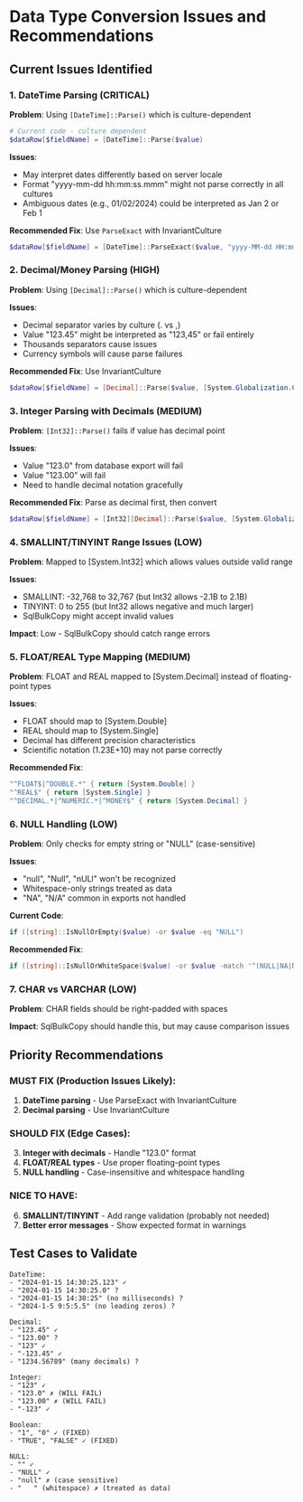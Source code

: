 # Data Type Conversion Issues and Recommendations

## Current Issues Identified

### 1. DateTime Parsing (CRITICAL)
**Problem**: Using `[DateTime]::Parse()` which is culture-dependent
```powershell
# Current code - culture dependent
$dataRow[$fieldName] = [DateTime]::Parse($value)
```

**Issues**:
- May interpret dates differently based on server locale
- Format "yyyy-mm-dd hh:mm:ss.mmm" might not parse correctly in all cultures
- Ambiguous dates (e.g., 01/02/2024) could be interpreted as Jan 2 or Feb 1

**Recommended Fix**: Use `ParseExact` with InvariantCulture
```powershell
$dataRow[$fieldName] = [DateTime]::ParseExact($value, "yyyy-MM-dd HH:mm:ss.fff", [System.Globalization.CultureInfo]::InvariantCulture)
```

### 2. Decimal/Money Parsing (HIGH)
**Problem**: Using `[Decimal]::Parse()` which is culture-dependent

**Issues**:
- Decimal separator varies by culture (. vs ,)
- Value "123.45" might be interpreted as "123,45" or fail entirely
- Thousands separators cause issues
- Currency symbols will cause parse failures

**Recommended Fix**: Use InvariantCulture
```powershell
$dataRow[$fieldName] = [Decimal]::Parse($value, [System.Globalization.CultureInfo]::InvariantCulture)
```

### 3. Integer Parsing with Decimals (MEDIUM)
**Problem**: `[Int32]::Parse()` fails if value has decimal point

**Issues**:
- Value "123.0" from database export will fail
- Value "123.00" will fail
- Need to handle decimal notation gracefully

**Recommended Fix**: Parse as decimal first, then convert
```powershell
$dataRow[$fieldName] = [Int32][Decimal]::Parse($value, [System.Globalization.CultureInfo]::InvariantCulture)
```

### 4. SMALLINT/TINYINT Range Issues (LOW)
**Problem**: Mapped to [System.Int32] which allows values outside valid range

**Issues**:
- SMALLINT: -32,768 to 32,767 (but Int32 allows -2.1B to 2.1B)
- TINYINT: 0 to 255 (but Int32 allows negative and much larger)
- SqlBulkCopy might accept invalid values

**Impact**: Low - SqlBulkCopy should catch range errors

### 5. FLOAT/REAL Type Mapping (MEDIUM)
**Problem**: FLOAT and REAL mapped to [System.Decimal] instead of floating-point types

**Issues**:
- FLOAT should map to [System.Double]
- REAL should map to [System.Single]
- Decimal has different precision characteristics
- Scientific notation (1.23E+10) may not parse correctly

**Recommended Fix**:
```powershell
"^FLOAT$|^DOUBLE.*" { return [System.Double] }
"^REAL$" { return [System.Single] }
"^DECIMAL.*|^NUMERIC.*|^MONEY$" { return [System.Decimal] }
```

### 6. NULL Handling (LOW)
**Problem**: Only checks for empty string or "NULL" (case-sensitive)

**Issues**:
- "null", "Null", "nULl" won't be recognized
- Whitespace-only strings treated as data
- "NA", "N/A" common in exports not handled

**Current Code**:
```powershell
if ([string]::IsNullOrEmpty($value) -or $value -eq "NULL")
```

**Recommended Fix**:
```powershell
if ([string]::IsNullOrWhiteSpace($value) -or $value -match '^(NULL|NA|N/A)$' -i)
```

### 7. CHAR vs VARCHAR (LOW)
**Problem**: CHAR fields should be right-padded with spaces

**Impact**: SqlBulkCopy should handle this, but may cause comparison issues

## Priority Recommendations

### MUST FIX (Production Issues Likely):
1. **DateTime parsing** - Use ParseExact with InvariantCulture
2. **Decimal parsing** - Use InvariantCulture

### SHOULD FIX (Edge Cases):
3. **Integer with decimals** - Handle "123.0" format
4. **FLOAT/REAL types** - Use proper floating-point types
5. **NULL handling** - Case-insensitive and whitespace handling

### NICE TO HAVE:
6. **SMALLINT/TINYINT** - Add range validation (probably not needed)
7. **Better error messages** - Show expected format in warnings

## Test Cases to Validate

```
DateTime:
- "2024-01-15 14:30:25.123" ✓
- "2024-01-15 14:30:25.0" ?
- "2024-01-15 14:30:25" (no milliseconds) ?
- "2024-1-5 9:5:5.5" (no leading zeros) ?

Decimal:
- "123.45" ✓
- "123.00" ?
- "123" ✓
- "-123.45" ✓
- "1234.56789" (many decimals) ?

Integer:
- "123" ✓
- "123.0" ✗ (WILL FAIL)
- "123.00" ✗ (WILL FAIL)
- "-123" ✓

Boolean:
- "1", "0" ✓ (FIXED)
- "TRUE", "FALSE" ✓ (FIXED)

NULL:
- "" ✓
- "NULL" ✓
- "null" ✗ (case sensitive)
- "   " (whitespace) ✗ (treated as data)
```
